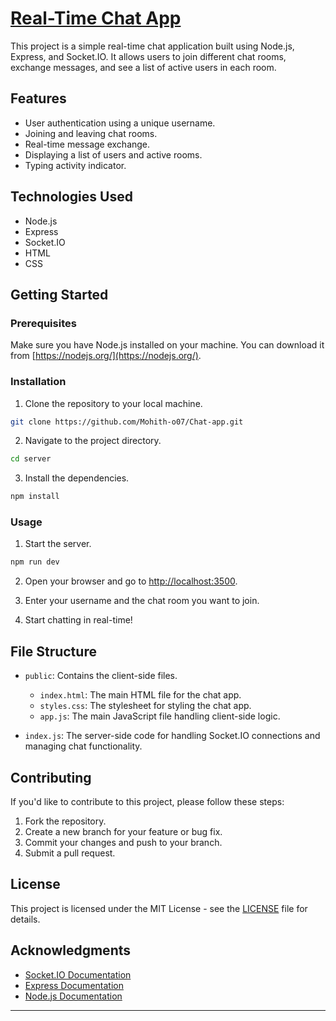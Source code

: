 
# [Real-Time Chat App](https://real-time-chat-app-2nic.onrender.com)

This project is a simple real-time chat application built using Node.js, Express, and Socket.IO. It allows users to join different chat rooms, exchange messages, and see a list of active users in each room.

## Features

- User authentication using a unique username.
- Joining and leaving chat rooms.
- Real-time message exchange.
- Displaying a list of users and active rooms.
- Typing activity indicator.

## Technologies Used

- Node.js
- Express
- Socket.IO
- HTML
- CSS

## Getting Started

### Prerequisites

Make sure you have Node.js installed on your machine. You can download it from [https://nodejs.org/](https://nodejs.org/).

### Installation

1. Clone the repository to your local machine.

```bash
git clone https://github.com/Mohith-o07/Chat-app.git
```

2. Navigate to the project directory.

```bash
cd server
```

3. Install the dependencies.

```bash
npm install
```

### Usage

1. Start the server.

```bash
npm run dev
```

2. Open your browser and go to [http://localhost:3500](http://localhost:3500).

3. Enter your username and the chat room you want to join.

4. Start chatting in real-time!

## File Structure

- `public`: Contains the client-side files.
  - `index.html`: The main HTML file for the chat app.
  - `styles.css`: The stylesheet for styling the chat app.
  - `app.js`: The main JavaScript file handling client-side logic.

- `index.js`: The server-side code for handling Socket.IO connections and managing chat functionality.

## Contributing

If you'd like to contribute to this project, please follow these steps:

1. Fork the repository.
2. Create a new branch for your feature or bug fix.
3. Commit your changes and push to your branch.
4. Submit a pull request.

## License

This project is licensed under the MIT License - see the [LICENSE](LICENSE) file for details.

## Acknowledgments

- [Socket.IO Documentation](https://socket.io/docs/)
- [Express Documentation](https://expressjs.com/)
- [Node.js Documentation](https://nodejs.org/en/docs/)
---
